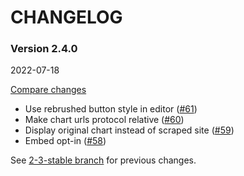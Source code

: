 # CHANGELOG

### Version 2.4.0

2022-07-18

[Compare changes](https://github.com/codevise/pageflow-chart/compare/2-3-stable...v2.4.0)

- Use rebrushed button style in editor
  ([#61](https://github.com/codevise/pageflow-chart/pull/61))
- Make chart urls protocol relative
  ([#60](https://github.com/codevise/pageflow-chart/pull/60))
- Display original chart instead of scraped site
  ([#59](https://github.com/codevise/pageflow-chart/pull/59))
- Embed opt-in
  ([#58](https://github.com/codevise/pageflow-chart/pull/58))

See
[2-3-stable branch](https://github.com/codevise/pageflow-chart/blob/2-3-stable/CHANGELOG.md)
for previous changes.
